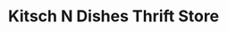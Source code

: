 ---
title: "Kitsch N Dishes Thrift Store"
url: /rodanthe/kitsch-n-dishes-thrift-store/
shop: Gebrauchtwaren
---